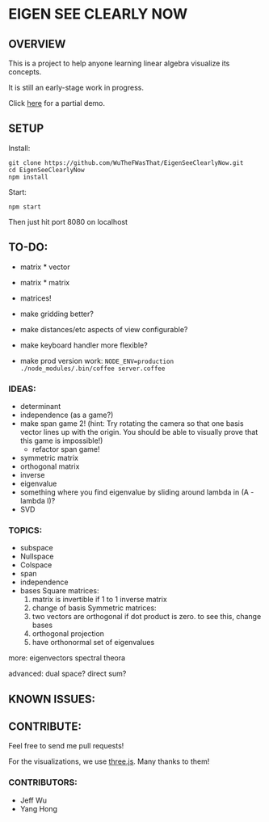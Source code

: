 # EIGEN SEE CLEARLY NOW #

## OVERVIEW ##

This is a project to help anyone learning linear algebra visualize its concepts.

It is still an early-stage work in progress.

Click [here](https://www.wuthejeff.com/spangame) for a partial demo.

## SETUP ##

Install:

    git clone https://github.com/WuTheFWasThat/EigenSeeClearlyNow.git
    cd EigenSeeClearlyNow
    npm install

Start:

    npm start

Then just hit port 8080 on localhost

## TO-DO: ##

- matrix * vector
- matrix * matrix
- matrices!
- make gridding better?
- make distances/etc aspects of view configurable?
- make keyboard handler more flexible?

- make prod version work: `NODE_ENV=production ./node_modules/.bin/coffee server.coffee`

### IDEAS: ###

- determinant
- independence (as a game?)
- make span game 2! (hint: Try rotating the camera so that one basis vector lines up with the origin. You should be able to visually prove that this game is impossible!)
  - refactor span game!
- symmetric matrix
- orthogonal matrix
- inverse
- eigenvalue
- something where you find eigenvalue by sliding around lambda in (A - lambda I)?
- SVD

### TOPICS: ###

- subspace
- Nullspace
- Colspace
- span
- independence
- bases
Square matrices:
  1. matrix is invertible if 1 to 1 inverse matrix
  2. change of basis
  Symmetric matrices:
  2. two vectors are orthogonal if dot product is zero.
     to see this, change bases
  3. orthogonal projection
  4. have orthonormal set of eigenvalues

more:
  eigenvectors
  spectral theora

advanced:
  dual space?
  direct sum?

## KNOWN ISSUES: ##

## CONTRIBUTE: ##

Feel free to send me pull requests!

For the visualizations, we use [three.js](https://github.com/mrdoob/three.js).  Many thanks to them!

### CONTRIBUTORS: ###
- Jeff Wu
- Yang Hong
